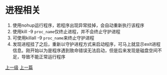 # 进程相关
1. 使用nohup运行程序，若程序出现异常挂掉，会自动重新执行该程序
2. 使用kill -9 `proc_name`仅终止进程，并不会终止守护进程
3. 可使用killall -9 `proc_name`来终止守护进程
4. 发现进程挂了之后，重新以守护进程方式来启动程序，可马上就显示exit进程信息。刚开始以为是程序遇到致命错误无法启动，但是后来发现是磁盘空间不足，导致不能正常运行程序











































[上一级](base.md)
[上一篇](command.md)
